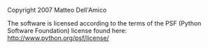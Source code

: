 Copyright 2007 Matteo Dell'Amico

The software is licensed according to the terms of the PSF (Python Software Foundation) license found here: http://www.python.org/psf/license/